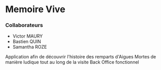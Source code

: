 # Memoire Vive

### Collaborateurs

- Victor MAURY
- Bastien QUIN
- Samantha ROZE

Application afin de découvrir l'histoire des remparts d'Aigues Mortes de manière ludique tout au long de la visite
Back Office fonctionnel

